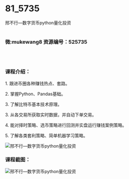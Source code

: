 # 81_5735
邢不行—数字货币python量化投资
<br/></br>
<h3>微:mukewang8 资源编号：525735</h3>
<br/></br>
<h3>课程介绍：</h3>
<p>1. 跟进币圈各种赚钱热点、套路。</p>
<p>2. 掌握Python、Pandas基础。</p>
<p>3. 了解比特币基本技术原理。</p>
<p>3. 从各交易所获取实时数据，并自动下单交易。</p>
<p>4. 能对择时策略、选币策略进行回测并实盘运行赚钱案例策略。</p>
<p>5. 了解各类套利策略、简单机器学习策略。</p>
<p><img src="https://www.ko996.com/wp-content/uploads/img/2019/07/1-52-300x169.png" alt="邢不行—数字货币python量化投资"></p>
<h3>课程截图：</h3>
<p><img src="https://www.ko996.com/wp-content/uploads/img/2019/07/2-41.png" alt="邢不行—数字货币python量化投资"></p>
<p>&nbsp;</p>

